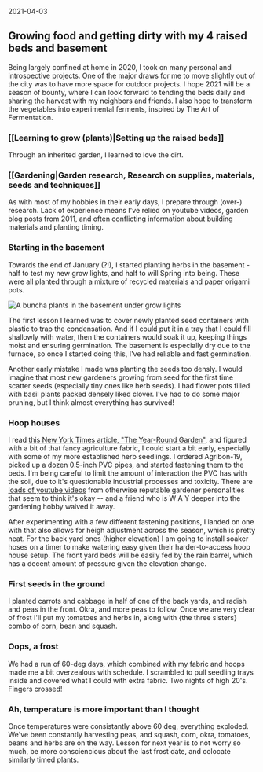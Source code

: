 2021-04-03
## Growing food and getting dirty with my 4 raised beds and basement
Being largely confined at home in 2020, I took on many personal and introspective projects. One of the major draws for me to move slightly out of the city was to have more space for outdoor projects. I hope 2021 will be a season of bounty, where I can look forward to tending the beds daily and sharing the harvest with my neighbors and friends. I also hope to transform the vegetables into experimental ferments, inspired by The Art of Fermentation.

### [[Learning to grow (plants)|Setting up the raised beds]]

Through an inherited garden, I learned to love the dirt.

### [[Gardening|Garden research, Research on supplies, materials, seeds and techniques]]

As with most of my hobbies in their early days, I prepare through (over-) research. Lack of experience means I've relied on youtube videos, garden blog posts from 2011, and often conflicting information about building materials and planting timing.

### Starting in the basement

Towards the end of January (?!), I started planting herbs in the basement - half to test my new grow lights, and half to will Spring into being. These were all planted through a mixture of recycled materials and paper origami pots.

![A buncha plants in the basement under grow lights](img/log/2021-01-23.jpg)

The first lesson I learned was to cover newly planted seed containers with plastic to trap the condensation. And if I could put it in a tray that I could fill shallowly with water, then the containers would soak it up, keeping things moist and ensuring germination. The basement is especially dry due to the furnace, so once I started doing this, I've had reliable and fast germination.

Another early mistake I made was planting the seeds too densly. I would imagine that most new gardeners growing from seed for the first time scatter seeds (especially tiny ones like herb seeds). I had flower pots filled with basil plants packed densely liked clover. I've had to do some major pruning, but I think almost everything has survived!

### Hoop houses

I read [this New York Times article, "The Year-Round Garden"](https://www.nytimes.com/2021/02/03/realestate/the-year-round-garden.html), and figured with a bit of that fancy agriculture fabric, I could start a bit early, especially with some of my more established herb seedlings. I ordered Agribon-19, picked up a dozen 0.5-inch PVC pipes, and started fastening them to the beds. I'm being careful to limit the amount of interaction the PVC has with the soil, due to it's questionable industrial processes and toxicity. There are [loads of youtube videos](https://youtu.be/pHru4eZI1VA?t=314) from otherwise reputable gardener personalities that seem to think it's okay -- and a friend who is W A Y deeper into the gardening hobby waived it away.

After experimenting with a few different fastening positions, I landed on one with that also allows for heigh adjustment across the season, which is pretty neat. For the back yard ones (higher elevation) I am going to install soaker hoses on a timer to make watering easy given their harder-to-access hoop house setup. The front yard beds will be easily fed by the rain barrel, which has a decent amount of pressure given the elevation change.

### First seeds in the ground

I planted carrots and cabbage in half of one of the back yards, and radish and peas in the front. Okra, and more peas to follow. Once we are very clear of frost I'll put my tomatoes and herbs in, along with {the three sisters} combo of corn, bean and squash.

### Oops, a frost
We had a run of 60-deg days, which combined with my fabric and hoops made me a bit overzealous with schedule. I scrambled to pull seedling trays inside and covered what I could with extra fabric. Two nights of high 20's. Fingers crossed!

### Ah, temperature is more important than I thought

Once temperatures were consistantly above 60 deg, everything exploded. We've been constantly harvesting peas, and squash, corn, okra, tomatoes, beans and herbs are on the way. Lesson for next year is to not worry so much, be more consciencious about the last frost date, and colocate similarly timed plants.

